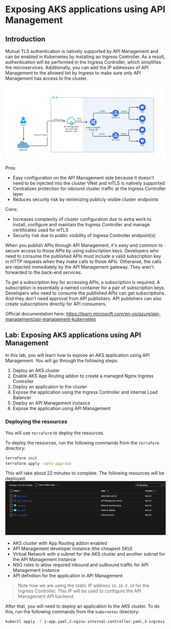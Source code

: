 # Exposing AKS applications using API Management

## Introduction

Mutual TLS authentication is natively supported by API Management and can be enabled in Kubernetes by installing an Ingress Controller. As a result, authentication will be performed in the Ingress Controller, which simplifies the microservices. Additionally, you can add the IP addresses of API Management to the allowed list by Ingress to make sure only API Management has access to the cluster.

![architecture](images/architecture.png)

Pros:

- Easy configuration on the API Management side because it doesn't need to be injected into the cluster VNet and mTLS is natively supported
- Centralizes protection for inbound cluster traffic at the Ingress Controller layer
- Reduces security risk by minimizing publicly visible cluster endpoints

Cons:

- Increases complexity of cluster configuration due to extra work to install, configure and maintain the Ingress Controller and manage certificates used for mTLS
- Security risk due to public visibility of Ingress Controller endpoint(s)

When you publish APIs through API Management, it's easy and common to secure access to those APIs by using subscription keys. Developers who need to consume the published APIs must include a valid subscription key in HTTP requests when they make calls to those APIs. Otherwise, the calls are rejected immediately by the API Management gateway. They aren't forwarded to the back-end services.

To get a subscription key for accessing APIs, a subscription is required. A subscription is essentially a named container for a pair of subscription keys. Developers who need to consume the published APIs can get subscriptions. And they don't need approval from API publishers. API publishers can also create subscriptions directly for API consumers.

Official documentation here: https://learn.microsoft.com/en-us/azure/api-management/api-management-kubernetes

## Lab: Exposing AKS applications using API Management

In this lab, you will learn how to expose an AKS application using API Management. You will go through the following steps:

1. Deploy an AKS cluster
2. Enable AKS App Routing addon to create a managed Nginx Ingress Controller
3. Deploy an application to the cluster
4. Expose the application using the Ingress Controller and internal Load Balancer
5. Deploy an API Management instance
6. Expose the application using API Management

### Deploying the resources

You will use `terraform` to deploy the resources.

To deploy the resources, run the following commands from the `terraform` directory:

```sh
terraform init
terraform apply -auto-approve
```

This will take about 22 minutes to complete.
The following resources will be deployed: ![](images/resources.png)

- AKS cluster with App Routing addon enabled
- API Management developer instance (the cheapest SKU)
- Virtual Network with a subnet for the AKS cluster and another subnet for the API Management instance
- NSG rules to allow required inbound and outbound traffic for API Management instance
- API definition for the application in API Management

> Note how we are using the static IP address `10.10.0.10` for the Ingress Controller. This IP will be used to configure the API Management API backend.

After that, you will need to deploy an application to the AKS cluster. To do this, run the following commands from the `kubernetes` directory:

```sh
kubectl apply -f 1-app.yaml,2-nginx-internal-controller.yaml,3-ingress-internal.yaml
